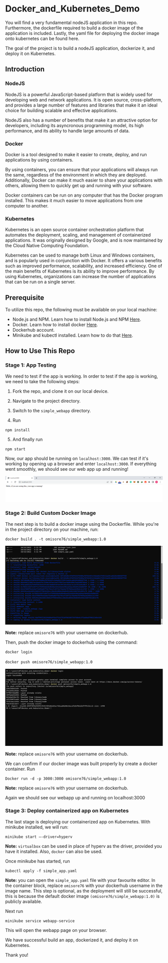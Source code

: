# Docker_and_Kubernetes_Demo

You will find a very fundamental nodeJS application in this repo. Furthermore, the dockerfile required to build a docker image of the application is included. Lastly, the yaml file for deploying the docker image onto kubernetes can be found here.

The goal of the project is to build a nodeJS application, dockerize it, and deploy it on Kubernetes.

## Introduction 

### NodeJS

NodeJS is a powerful JavaScript-based platform that is widely used for developing web and network applications. It is open source, cross-platform, and provides a large number of features and libraries that make it an ideal choice for building scalable and effective applications. 

NodeJS also has a number of benefits that make it an attractive option for developers, including its asyncronous programming model, its high performance, and its ability to handle large amounts of data.

### Docker 

Docker is a tool designed to make it easier to create, deploy, and run applications by using containers. 

By using containers, you can ensure that your applications will always run the same, regardless of the environment in which they are deployed. Additionally, Docker can make it much easier to share your applications with others, allowing them to quickly get up and running with your software.

Docker containers can be run on any computer that has the Docker program installed. This makes it much easier to move applications from one computer to another. 

### Kubernetes

Kubernetes is an open source container orchestration platform that automates the deployment, scaling, and management of containerized applications. It was originally designed by Google, and is now maintained by the Cloud Native Computing Foundation. 

Kubernetes can be used to manage both Linux and Windows containers, and is popularly used in conjunction with Docker. It offers a various benefits such as improved performance, scalability, and increased efficiency. One of the main benefits of Kubernetes is its ability to improve performance. By using Kubernetes, organizations can increase the number of applications that can be run on a single server. 

## Prerequisite

To utilize this repo, the following must be available on your local machine:

* Node.js and NPM. Learn how to install Node.js and NPM [Here](https://nodejs.org/en/download/). 
* Docker. Learn how to install docker [Here](https://docs.docker.com/desktop/install/windows-install/). 
* Dockerhub account.
* Minikube and kubectl installed. Learn how to do that [Here](https://minikube.sigs.k8s.io/docs/start/).

## How to Use This Repo

### Stage 1: App Testing

We need to test if the app is working. In order to test if the app is working, we need to take the following steps: 

1) Fork the repo, and clone it on our local device. 

2) Navigate to the project directory. 

3) Switch to the `simple_webapp` directory. 

4) Run
```
npm install 
```
5) And finally run 
```
npm start
```
Now, our app should be running on `localhost:3000`. We can test if it's working by opening up a browser and enter `localhost:3000`. If everything went smoothly, we should see our web app up and running!

![Image!](Images/image_001.png)

### Stage 2: Build Custom Docker Image

The next step is to build a docker image using the Dockerfile. While you're in the project directory on your machine, run: 

```
docker build . -t omisore76/simple_webapp:1.0
```
![Image!](Images/image_002.png)

**Note:** replace `omisore76` with your username on dockerhub.

Then, push the docker image to dockerhub using the command:

```
docker login

docker push omisore76/simple_webapp:1.0
```
![Image!](Images/image_003.png)

**Note:** replace `omisore76` with your username on dockerhub.

We can confirm if our docker image was built properly by create a docker container. Run
```
Docker run -d -p 3000:3000 omisore76/simple_webapp:1.0
```
**Note:** replace `omisore76` with your username on dockerhub.

Again we should see our webapp up and running on localhost:3000

### Stage 3: Deploy containerized app on Kubernetes

The last stage is deploying our containerized app on Kubernetes. With minikube installed, we will run:
```
minikube start –-driver=hyperv
```
**Note:** `virtualbox` can be used in place of hyperv as the driver, provided you have it installed. Also, `docker` can also be used.

Once minikube has started, run
```
kubectl apply -f simple_app.yaml
```
**Note:** you can open the `simple_app.yaml` file with your favourite editor. In the container block, replace `omisore76` with your dockerhub username in the image name. This step is optional, as the deployment will still be successful, this is because the default docker image `(omisore76/simple_webapp:1.0)` is publicly available.

Next run
```
minikube service webapp-service
```
This will open the webapp page on your browser.


We have successful build an app, dockerized it, and deploy it on Kubernetes.

Thank you!
